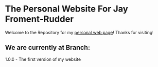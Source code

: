 # The Personal Website For Jay Froment-Rudder
Welcome to the Repository for my [personal web page](https://jfromentrudder.github.io/JayFromentRudder/)! Thanks for visiting!

## We are currently at Branch:
1.0.0 - The first version of my website

